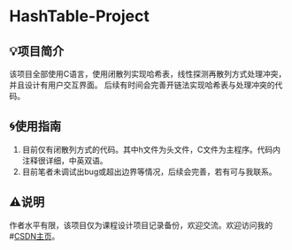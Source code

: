# HashTable-Project
## :bulb:项目简介
该项目全部使用C语言，使用闭散列实现哈希表，线性探测再散列方式处理冲突，并且设计有用户交互界面。
后续有时间会完善开链法实现哈希表与处理冲突的代码。
## :cyclone:使用指南
1. 目前仅有闭散列方式的代码。其中h文件为头文件，C文件为主程序。代码内注释很详细，中英双语。
2. 目前笔者未调试出bug或超出边界等情况，后续会完善，若有可与我联系。
## :warning:说明
作者水平有限，该项目仅为课程设计项目记录备份，欢迎交流。欢迎访问我的#[CSDN主页](https://blog.csdn.net/weixin_46422143?spm=1001.2101.3001.5343)。
